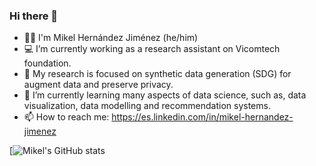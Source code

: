 ### Hi there 👋

- 🏳️‍🌈 I'm Mikel Hernández Jiménez (he/him)
- 💻 I’m currently working as a research assistant on Vicomtech foundation.
- 🔭 My research is focused on synthetic data generation (SDG) for augment data and preserve privacy.
- 🌱 I’m currently learning many aspects of data science, such as, data visualization, data modelling and recommendation systems.
- 📫 How to reach me: https://es.linkedin.com/in/mikel-hernandez-jimenez

[![Mikel's GitHub stats](https://github-readme-stats.vercel.app/api?username=mikel-hernandezj&count_private=true&show_icons=true&theme=dark)

<!--
**mikel-hernandezj/mikel-hernandezj** is a ✨ _special_ ✨ repository because its `README.md` (this file) appears on your GitHub profile.
